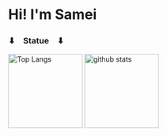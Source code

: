 # Hi! I'm Samei

### ⬇︎　Statue　⬇︎
<p align="left"> 
  <img alt="Top Langs" height="150px" src="https://github-readme-stats.vercel.app/api/top-langs/?username=kaduki-samei&layout=compact&show_icons=true&theme=blue-green" />
  <img alt="github stats" height="150px" src="https://github-readme-stats.vercel.app/api?username=kaduki-samei&theme=blue-green&show_icons=ture" />
</p>
